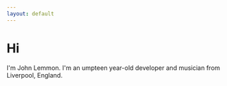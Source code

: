 ```yaml
---
layout: default
---
```


# Hi

I'm John Lemmon. I'm an umpteen year-old developer and musician from Liverpool,
England.
